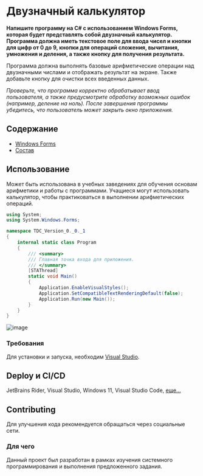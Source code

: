 # Двузначный калькулятор
**Напишите программу на C# с использованием Windows Forms, которая будет представлять собой двузначный калькулятор. Программа должна иметь текстовое поле для ввода чисел и кнопки для цифр от 0 до 9, кнопки для операций сложения, вычитания, умножения и деления, а также кнопку для получения результата.**

Программа должна выполнять базовые арифметические операции над двузначными числами и отображать результат на экране. Также добавьте кнопку для очистки всех введенных данных.

*Проверьте, что программа корректно обрабатывает ввод пользователя, а также предусмотрите обработку возможных ошибок (например, деление на ноль). После завершения программы убедитесь, что пользователь может закрыть окно приложения.*

## Содержание
- [Windows Forms](https://learn.microsoft.com/ru-ru/dotnet/api/)
- [Состав](https://www.vstu.ru/university/personalii/zhdanov_aleksey_andreevich/)
  
## Использование
Может быть использована в учебных заведениях для обучения основам арифметики и работы с программами. Учащиеся могут использовать калькулятор, чтобы практиковаться в выполнении арифметических операций.

```C#
using System;
using System.Windows.Forms;

namespace TDC_Version_0._0._1
{
    internal static class Program
    {
        /// <summary>
        /// Главная точка входа для приложения.
        /// </summary>
        [STAThread]
        static void Main()
        {
            Application.EnableVisualStyles();
            Application.SetCompatibleTextRenderingDefault(false);
            Application.Run(new Main());
        }
    }
}
```
![image](https://github.com/rizeshawty/Two-Digit-Calculator/blob/TDC-Version-0.0.1/image_2024-07-02_09-23-39.png?raw=true)

### Требования
Для установки и запуска, необходим [Visual Studio](https://visualstudio.microsoft.com/).

## Deploy и CI/CD
JetBrains Rider, Visual Studio, Windows 11, Visual Studio Code, 
[еще...](https://learn.microsoft.com/dotnet/desktop/winforms/get-started/create-app-visual-studio?view=netdesktop-8.0)

## Contributing
Для улучшения кода рекомендуется обращаться через социальные сети.

### Для чего
Данный проект был разработан в рамках изучения системного программирования и выполнения предложенного задания.
